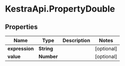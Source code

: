# KestraApi.PropertyDouble

## Properties

Name | Type | Description | Notes
------------ | ------------- | ------------- | -------------
**expression** | **String** |  | [optional] 
**value** | **Number** |  | [optional] 


